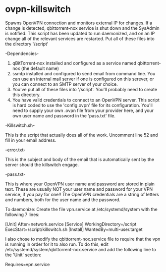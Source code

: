 # ovpn-killswitch
Spawns OpenVPN connection and monitors external IP for changes. If a change is detected, qbittorrent-nox service is shut down and the SysAdmin is notified. This script has been updated to run daemonized, and on an IP change all of the relevant services are restarted. Put all of these files into the directory '/script'
 
-Dependencies-

1) qBitTorrent-nox installed and configured as a service named qbittorrent-nox (the default name)
2) ssmtp installed and configured to send email from command line. You can use an internal mail server if one is configured on this serever, or you can connect to an SMTP server of your choice.
3) You've put all of these files into '/script'. You'll probably need to create this directory.
4) You have valid credentials to connect to an OpenVPN server. This script is hard coded to use the 'config.ovpn' file for its configuration. You'll need to supply your own .ovpn file from your provider here, and your own user name and password in the 'pass.txt' file.

-Killswitch.sh-

This is the script that actually does all of the work. Uncomment line 52 and fill in your email address.

-error.txt-

This is the subject and body of the email that is automatically sent by the server should the killswitch engage.

-pass.txt-

This is where your OpenVPN user name and password are stored in plain text. These are usually NOT your user name and password for your VPN service, if you pay for one!! The OpenVPN credentials are a string of letters and numbers, both for the user name and the password.


To daemonize:
Create the file vpn.service at /etc/systemd/system with the following 7 lines:

[Unit]
After=network.service
[Service]
WorkingDirectory=/script
ExecStart=/script/killswitch.sh
[Install]
WantedBy=multi-user.target


I also chose to modify the qbittorrent-nox.service file to require that the vpn is running in order for it to also run. To do this, edit /etc/systemd/system/qbittorrent-nox.service and add the following line to the 'Unit' section:

Requires=vpn.service
